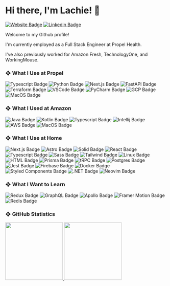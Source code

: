 # Hi there, I'm Lachie! 👋

[![Website Badge](https://img.shields.io/badge/-lachie.xyz-444?style=for-the-badge&logo=Firefox&logoColor=89EACD)](https://lachie.xyz)
[![Linkedin Badge](https://img.shields.io/badge/-LinkedIn-blue?style=for-the-badge&logo=Linkedin&logoColor=white&link=https://www.linkedin.com/in/lachlan-underhill-7476681a0)](https://www.linkedin.com/in/lachlan-underhill-7476681a0)

Welcome to my Github profile!

I'm currently employed as a Full Stack Engineer at Propel Health.

I've also previously worked for Amazon Fresh, TechnologyOne, and WorkingMouse.

### ❖ What I Use at Propel

![Typescript Badge](https://img.shields.io/badge/TypeScript-007ACC?style=for-the-badge&logo=typescript&logoColor=white)
![Python Badge](https://img.shields.io/badge/Python-3776AB?logo=python&style=for-the-badge&logoColor=white)
![Next.js Badge](https://img.shields.io/badge/next\.js-000000?logo=nextdotjs&style=for-the-badge&logoColor=white)
![FastAPI Badge](https://img.shields.io/badge/FastAPI-009688?logo=FastAPI&style=for-the-badge&logoColor=white)
![Terraform Badge](https://img.shields.io/badge/Terraform-7B42BC?logo=terraform&style=for-the-badge&logoColor=white)
![VSCode Badge](https://img.shields.io/badge/VS_Code-007ACC?logo=visualstudiocode&style=for-the-badge&logoColor=white)
![PyCharm Badge](https://img.shields.io/badge/PyCharm-black?logo=pycharm&style=for-the-badge&logoColor=white)
![GCP Badge](https://img.shields.io/badge/GCP-4285F4?style=for-the-badge&logo=googlecloud&logoColor=white)
![MacOS Badge](https://img.shields.io/badge/MacOS-white?logo=apple&style=for-the-badge&logoColor=grey)

### ❖ What I Used at Amazon

![Java Badge](https://img.shields.io/badge/Java-497292?logo=java&style=for-the-badge&logoColor=white)
![Kotlin Badge](https://img.shields.io/badge/Kotlin-7F52FF?logo=kotlin&style=for-the-badge&logoColor=white)
![Typescript Badge](https://img.shields.io/badge/-TypeScript-007ACC?style=for-the-badge&logo=typescript&logoColor=white)
![Intellij Badge](https://img.shields.io/badge/IntelliJ-black?logo=intellij-idea&style=for-the-badge&logoColor=white)
![AWS Badge](https://img.shields.io/badge/AWS-232F3E?style=for-the-badge&logo=amazon-aws&logoColor=white)
![MacOS Badge](https://img.shields.io/badge/MacOS-white?logo=apple&style=for-the-badge&logoColor=grey)

### ❖ What I Use at Home

![Next.js Badge](https://img.shields.io/badge/Next.js-black?logo=next.js&style=for-the-badge&logoColor=white)
![Astro Badge](https://img.shields.io/badge/Astro-FF5D01?logo=astro&style=for-the-badge&logoColor=white)
![Solid Badge](https://img.shields.io/badge/Solid-2C4F7C?logo=solid&style=for-the-badge&logoColor=white)
![React Badge](https://img.shields.io/badge/React-45b8d8?logo=react&style=for-the-badge&logoColor=white)
![Typescript Badge](https://img.shields.io/badge/-TypeScript-007ACC?style=for-the-badge&logo=typescript&logoColor=white)
![Sass Badge](https://img.shields.io/badge/-Sass-CC6699?style=for-the-badge&logo=sass&logoColor=white)
![Tailwind Badge](https://img.shields.io/badge/-Tailwind-06B6D4?style=for-the-badge&logo=tailwindcss&logoColor=white)
![Linux Badge](https://img.shields.io/badge/Linux-1793D1?style=for-the-badge&logo=linux&logoColor=white)
![HTML Badge](https://img.shields.io/badge/-HTML5-E34F26?style=for-the-badge&logo=html5&logoColor=white)
![Prisma Badge](https://img.shields.io/badge/-Prisma-2D3748?style=for-the-badge&logo=prisma&logoColor=white)
![tRPC Badge](https://img.shields.io/badge/-tRPC-388CCB?style=for-the-badge&logo=trpc&logoColor=white)
![Postgres Badge](https://img.shields.io/badge/-PostgreSQL-4169E1?style=for-the-badge&logo=postgresql&logoColor=white)
![Jest Badge](https://img.shields.io/badge/-Jest-C21325?style=for-the-badge&logo=jest&logoColor=white)
![Firebase Badge](https://img.shields.io/badge/-Firebase-FFCA28?style=for-the-badge&logo=firebase&logoColor=gray)
![Docker Badge](https://img.shields.io/badge/-Docker-2496ED?style=for-the-badge&logo=docker&logoColor=white)
![Styled Components Badge](https://img.shields.io/badge/-Styled%20Components-DB7093?style=for-the-badge&logo=styled-components&logoColor=white)
![.NET Badge](https://img.shields.io/badge/-.NET-512BD4?style=for-the-badge&logo=dotnet&logoColor=white)
![Neovim Badge](https://img.shields.io/badge/Neovim-57A143?style=for-the-badge&logo=neovim&logoColor=white)

### ❖ What I Want to Learn

![Redux Badge](https://img.shields.io/badge/-redux-764ABC?style=for-the-badge&logo=redux&logoColor=white)
![GraphQL Badge](https://img.shields.io/badge/-GraphQL-E10098?style=for-the-badge&logo=graphql&logoColor=white)
![Apollo Badge](https://img.shields.io/badge/-Apollo-311C87?style=for-the-badge&logo=apollo-graphql&logoColor=white)
![Framer Motion Badge](https://img.shields.io/badge/-Framer%20Motion-0055FF?style=for-the-badge&logo=framer&logoColor=white)
![Redis Badge](https://img.shields.io/badge/-redis-DC382D?style=for-the-badge&logo=redis&logoColor=white)

### ❖ GitHub Statistics

<a href="https://github.com/bambanah/bambanah">
  <img height="180em" src="https://bambanah-github-readme-stats.vercel.app/api?username=bambanah&show_icons=true&hide_border=true&include_all_commits=true&count_private=true&theme=github_dark" />
  <img height="180em" src="https://bambanah-github-readme-stats.vercel.app/api/top-langs/?username=bambanah&layout=compact&hide_border=true&langs_count=8&count_private=true&theme=github_dark"/>
</a>
